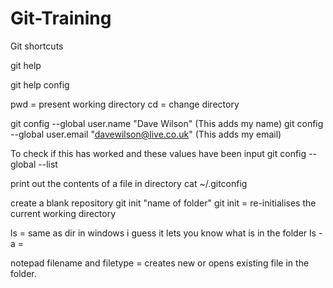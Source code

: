 # Git-Training
Git shortcuts

git help

git help config 

pwd = present working directory 
cd = change directory 

git config --global user.name "Dave Wilson" (This adds my name)
git config --global user.email "davewilson@live.co.uk" (This adds my email)

To check if this has worked and these values have been input
git config --global --list

print out the contents of a file in directory
cat ~/.gitconfig

create a blank repository 
git init "name of folder"
git init = re-initialises the current working directory

ls = same as dir in windows i guess it lets you know what is in the folder
ls -a = 

notepad filename and filetype = creates new or opens existing file in the folder. 
